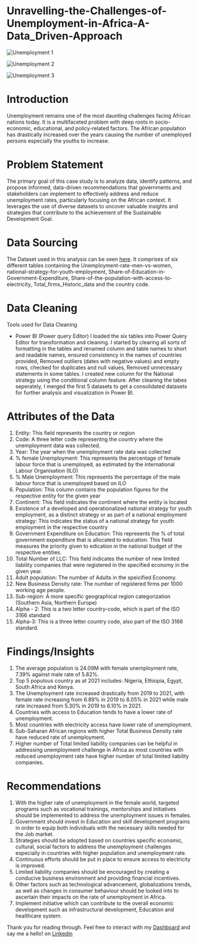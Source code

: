 # Unravelling-the-Challenges-of-Unemployment-in-Africa-A-Data_Driven-Approach

![Unemployment 1](https://github.com/Chisom0089/Unravelling-the-Challenges-of-Unemployment-in-Africa-A-Data_Driven-Approach/assets/138637505/182ca3dd-cc76-41c3-beb1-e348b93cd5cb)

![Unemployment 2](https://github.com/Chisom0089/Unravelling-the-Challenges-of-Unemployment-in-Africa-A-Data_Driven-Approach/assets/138637505/a9cbd208-63aa-4661-8fec-bd75d04d6d7b)

![Unemployment 3](https://github.com/Chisom0089/Unravelling-the-Challenges-of-Unemployment-in-Africa-A-Data_Driven-Approach/assets/138637505/310fac07-f81e-44d1-b15e-e7bc1220089f)


# Introduction
Unemployment remains one of the most daunting challenges facing African nations today. It is a multifaceted problem with deep roots in socio-economic, educational, and policy-related factors. The African population has drastically increased over the years causing the number of unemployed persons especially the youths to increase. 

# Problem Statement
The primary goal of this case study is to analyze data, identify patterns, and propose informed, data-driven recommendations that governments and stakeholders can implement to effectively address and reduce unemployment rates, particularly focusing on the African context. It leverages the use of diverse datasets to uncover valuable insights and strategies that contribute to the achievement of the Sustainable Development Goal.

# Data Sourcing
The Dataset used in this analysis can be seen [here](https://drive.google.com/drive/folders/1xnM2OMZITtjWJSrytSHBQKWGLt5PdwDl?sender_ctype=email&sender_campaign=aOo5Yr&sender_customer=E88Op7v). It comprises of six different tables containing the Unemployment-rate-men-vs-women, national-strategy-for-youth-employment, Share-of-Education-in-Government-Expenditure, Share-of-the-population-with-access-to-electricity, Total_firms_Historic_data and the country code.

# Data Cleaning
Tools used for Data Cleaning
- Power BI (Power query Editor)
I loaded the six tables into Power Query Editor for transformation and cleaning. I started by clearing all sorts of formatting in the tables and renamed column and table names to short and readable names, ensured consistency in the names of countries provided, Removed outliers (dates with negative values) and empty rows, checked for duplicates and null values, Removed unnecessary statements in some tables. I created new column for the National strategy using the conditional column feature. After cleaning the tabes seperately, I merged the first 5 datasets to get a consolidated datasets for further analysis and visualization in Power BI. 

# Attributes of the Data
1. Entity: This field represents the country or region
2. Code: A three letter code representng the country where the unemployment data was collected.
3. Year: The year when the unemployment rate data was collected
4. % female Unemployment: This represents the percentage of female labour force that is unemployed, as estimated by the international Labour Organisation (ILO)
5. % Male Unemployment: This represents the percentage of the male labour force that is unemployed based on ILO
6. Population: This column contains the population figures for the respective entity for the given year
7. Continent: This field indicates the continent where the entity is located
8. Existence of a developed and operationalized national strategy for youth employment, as a distinct strategy or as part of a national
employment strategy: This indicates the status of a national strategy for youth employment in the respective country
9. Government Expenditure on Education: This represents the % of total government expenditure that is allocated to education. This field measures the priority given to edication in the national budget of the respective entities.
10. Total Number of LLC: This field indicates the number of new limited liability companies that were registered in the specified economy in the given year. 
11. Adult population: The number of Adults in the speicified Economy.
12. New Business Density rate: The number of registered firms per 1000 working age people.
13. Sub-region: A more specific geographical region categorization (Southern Asia, Northern Europe)
14. Alpha - 2: This is a two letter country-code, which is part of the ISO 3166 standard
15. Alpha-3: This is a three letter country code, also part of the ISO 3166 standard.


# Findings/Insights
1. The average population is 24.09M with female unemployment rate, 7.39% against male rate of 5.82%.
2. Top 5 populous country as at 2021 includes: Nigeria, Ethiopia, Egypt, South Africa and Kenya.
3. The Unemployment rate increased drastically from 2019 to 2021, with female rate increasing from 6.89% in 2019 to 8.05% in 2021 while male rate increased from 5.30% in 2019 to 6.10% in 2021.
4. Countries with access to Education tends to have a lower rate of unemployment.
5. Most countries with electricity access  have lower rate of unemployment.
6. Sub-Saharan African regions with higher Total Business Density rate have reduced rate of unemployment.
7. Higher number of Total limited liability companies can be helpful in addressing unemployment challenge in Africa as most countries with reduced unemployment rate have higher number of total limited liability companies.

# Recommendations
1. With the higher rate of unemployment in the female world, targeted programs such as vocational trainings, mentorships and initiatives should be implemented to address the unemployment issues in females.
2. Government should invest in Education and skill development programs in order to equip both individuals with the necessary skills needed for the Job market.
3. Strategies should be adopted based on countries specific economic, cultural, social factors to address the unemployment challenges especially in countries with higher population and unemployment rate.
4. Continuous efforts should be put in place to ensure access to electricity is improved.
5. Limited liability companies should be encouraged by creating a conducive business environment and providing financial incentives.
6. Other factors such as technological advancement, globalizations trends, as well as changes in consumer behaviour should be looked into to ascertain their impacts on the rate of unemployment in Africa.
7. Implement initiative which can contribute to the overall economic development such as infrastructural development, Education and healthcare system.

Thank you for reading through. Feel free to interact with my [Dashboard](https://app.powerbi.com/groups/me/reports/b0337025-6869-445c-b905-1abe296a1958/ReportSection?experience=power-bi
) and say me a hello! on [Linkedin](https://www.linkedin.com/in/chisomibemere) 



